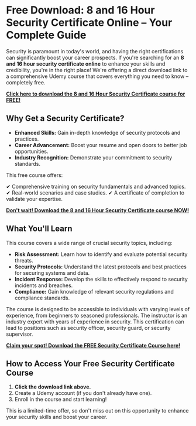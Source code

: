 # Free Download: 8 and 16 Hour Security Certificate Online – Your Complete Guide

Security is paramount in today's world, and having the right certifications can significantly boost your career prospects. If you're searching for an **8 and 16 hour security certificate online** to enhance your skills and credibility, you're in the right place! We're offering a direct download link to a comprehensive Udemy course that covers everything you need to know – completely free.

[**Click here to download the 8 and 16 Hour Security Certificate course for FREE!**](https://udemywork.com/8-and-16-hour-security-certificate-online)

## Why Get a Security Certificate?

*   **Enhanced Skills:** Gain in-depth knowledge of security protocols and practices.
*   **Career Advancement:** Boost your resume and open doors to better job opportunities.
*   **Industry Recognition:** Demonstrate your commitment to security standards.

This free course offers:

✔ Comprehensive training on security fundamentals and advanced topics.
✔ Real-world scenarios and case studies.
✔ A certificate of completion to validate your expertise.

[**Don't wait! Download the 8 and 16 Hour Security Certificate course NOW!**](https://udemywork.com/8-and-16-hour-security-certificate-online)

## What You'll Learn

This course covers a wide range of crucial security topics, including:

*   **Risk Assessment:** Learn how to identify and evaluate potential security threats.
*   **Security Protocols:** Understand the latest protocols and best practices for securing systems and data.
*   **Incident Response:** Develop the skills to effectively respond to security incidents and breaches.
*   **Compliance:** Gain knowledge of relevant security regulations and compliance standards.

The course is designed to be accessible to individuals with varying levels of experience, from beginners to seasoned professionals. The instructor is an industry expert with years of experience in security. This certification can lead to positions such as security officer, security guard, or security supervisor.

[**Claim your spot! Download the FREE Security Certificate Course here!**](https://udemywork.com/8-and-16-hour-security-certificate-online)

## How to Access Your Free Security Certificate Course

1.  **Click the download link above.**
2.  Create a Udemy account (if you don't already have one).
3.  Enroll in the course and start learning!

This is a limited-time offer, so don't miss out on this opportunity to enhance your security skills and boost your career.
